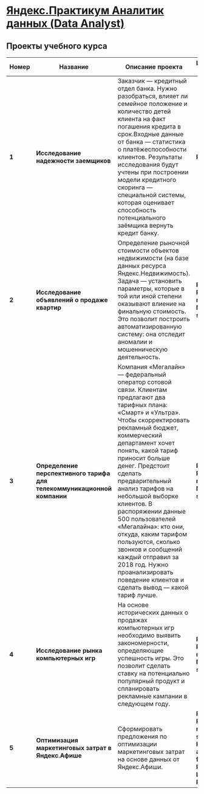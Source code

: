 # [Яндекс.Практикум Аналитик данных (Data Analyst)](https://praktikum.yandex.ru/data-analyst/)
## Проекты учебного курса
Номер | Название | Описание проекта | Используемые инструменты
----- | ---------------| ---------------------------------------------------------------------- | -------------
**1** | **Исследование надежности заемщиков** | Заказчик — кредитный отдел банка. Нужно разобраться, влияет ли семейное положение и количество детей клиента на факт погашения кредита в срок.Входные данные от банка — статистика о платёжеспособности клиентов. Результаты исследования будут учтены при построении модели кредитного скоринга — специальной системы, которая оценивает способность потенциального заёмщика вернуть кредит банку. | **Python, Pandas**
**2** | **Исследование объявлений о продаже квартир** | Определение рыночной стоимости объектов недвижимости (на базе данных ресурса Яндекс.Недвижимость). Задача — установить параметры, которые в той или иной степени оказывают влиение на финальную стоимость. Это позволит построить автоматизированную систему: она отследит аномалии и мошенническую деятельность. | **Python, Pandas, matplotlib, NumPy, seaborn**
**3** | **Определение перспективного тарифа для телекоммуникационной компании** | Компания «Мегалайн» — федеральный оператор сотовой связи. Клиентам предлагают два тарифных плана: «Смарт» и «Ультра». Чтобы скорректировать рекламный бюджет, коммерческий департамент хочет понять, какой тариф приносит больше денег. Предстоит сделать предварительный анализ тарифов на небольшой выборке клиентов. В распоряжении данные 500 пользователей «Мегалайна»: кто они, откуда, каким тарифом пользуются, сколько звонков и сообщений каждый отправил за 2018 год. Нужно проанализировать поведение клиентов и сделать вывод — какой тариф лучше. | **Python, Pandas, matplotlib, NumPy, seaborn**
**4** | **Исследование рынка компьютерных игр** | На основе исторических данных о продажах компьютерных игр необходимо выявить закономерности, определяющие успешность игры. Это позволит сделать ставку на потенциально популярный продукт и спланировать рекламные кампании в следующем году. | **Python, Pandas, matplotlib, NumPy, seaborn**
**5** | **Оптимизация маркетинговых затрат в Яндекс.Афише** | Сформировать предложения по оптимизации маркетинговых затрат на основе данных от Яндекс.Афиши. | **Python, Pandas, matplotlib, seaborn. Когортный анализ, sticky factor, Retention Rate, LTV, САС, ROMI**

